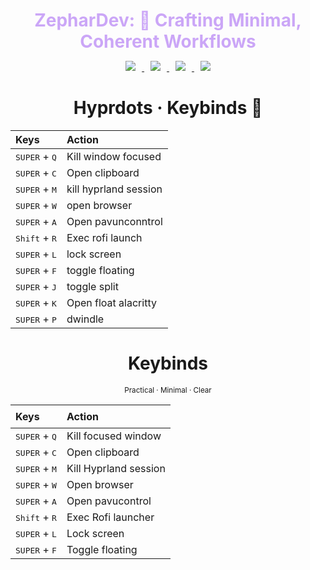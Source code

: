 <h1 align="center" style="color:#cba6f7; margin-bottom:0.2em;">
  ZepharDev: 🍁 Crafting Minimal, Coherent Workflows
</h1>

<p align="center">
  <a href="https://github.com/ZepharDev/hyprdots/stargazers">
    <img src="https://img.shields.io/github/stars/ZepharDev/hyprdots?color=cba6f7&style=for-the-badge&label=Stars&labelColor=1e1e2e&logo=github&logoColor=white" style="margin: 0 10px;">
  </a>
  <a href="https://github.com/ZepharDev/hyprdots/network/members">
    <img src="https://img.shields.io/github/forks/ZepharDev/hyprdots?color=cba6f7&style=for-the-badge&label=Forks&labelColor=1e1e2e&logo=github&logoColor=white" style="margin: 0 10px;">
  </a> <a href="https://github.com/ZepharDev/hyprdots/commits">
    <img src="https://img.shields.io/github/commit-activity/y/ZepharDev/hyprdots?color=eba0ac&style=for-the-badge&label=Commits&labelColor=1e1e2e&logo=git&logoColor=white" style="margin: 0 10px;"> </a>  <a href="https://github.com/ZepharDev/hyprdots/commits">
    <img src="https://img.shields.io/github/last-commit/ZepharDev/hyprdots?color=f9e2af&style=for-the-badge&label=Last%20Commit&labelColor=1e1e2e&logo=github&logoColor=white" style="margin: 0 10px;">
  </a>
</p>
<h1 align="center">Hyprdots · Keybinds 🍁</h1>


| Keys                                                 | Action                          |
| :--------------------------------------------------- | :------------------------------ |
| <kbd>SUPER</kbd> + <kbd>Q</kbd>                       | Kill window focused            |
| <kbd>SUPER</kbd> + <kbd>C</kbd>                       | Open clipboard           |
| <kbd>SUPER</kbd> + <kbd>M</kbd>                 | kill hyprland session           |
| <kbd>SUPER</kbd> + <kbd>W</kbd>                      | open browser                    |
| <kbd>SUPER</kbd> + <kbd>A</kbd>                      | Open pavunconntrol                    |
| <kbd>Shift</kbd> + <kbd>R</kbd>                    | Exec rofi launch              |
| <kbd>SUPER</kbd> + <kbd>L</kbd>                      | lock screen                     |
| <kbd>SUPER</kbd> + <kbd>F</kbd>                      | toggle floating              |
| <kbd>SUPER</kbd> + <kbd>J</kbd>                      | toggle split                     |
| <kbd>SUPER</kbd> + <kbd>K</kbd>                      |  Open float alacritty         |
| <kbd>SUPER</kbd> + <kbd>P</kbd>                      | dwindle                   |


<h1 align="center">Keybinds</h1>

<p align="center">
  <sub>Practical · Minimal · Clear</sub>
</p>

<table align="center">
  <thead>
    <tr>
      <th style="text-align:left; padding: 8px;">Keys</th>
      <th style="text-align:left; padding: 8px;">Action</th>
    </tr>
  </thead>
  <tbody>
    <tr>
      <td><kbd>SUPER</kbd> + <kbd>Q</kbd></td>
      <td>Kill focused window</td>
    </tr>
    <tr>
      <td><kbd>SUPER</kbd> + <kbd>C</kbd></td>
      <td>Open clipboard</td>
    </tr>
    <tr>
      <td><kbd>SUPER</kbd> + <kbd>M</kbd></td>
      <td>Kill Hyprland session</td>
    </tr>
    <tr>
      <td><kbd>SUPER</kbd> + <kbd>W</kbd></td>
      <td>Open browser</td>
    </tr>
    <tr>
      <td><kbd>SUPER</kbd> + <kbd>A</kbd></td>
      <td>Open pavucontrol</td>
    </tr>
    <tr>
      <td><kbd>Shift</kbd> + <kbd>R</kbd></td>
      <td>Exec Rofi launcher</td>
    </tr>
    <tr>
      <td><kbd>SUPER</kbd> + <kbd>L</kbd></td>
      <td>Lock screen</td>
    </tr>
    <tr>
      <td><kbd>SUPER</kbd> + <kbd>F</kbd></td>
      <td>Toggle floating</td>
    </tr>
  </tbody>
</table>